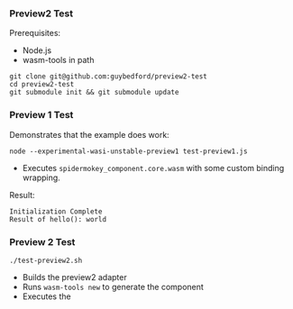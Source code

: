 ### Preview2 Test

Prerequisites:
* Node.js
* wasm-tools in path

```
git clone git@github.com:guybedford/preview2-test
cd preview2-test
git submodule init && git submodule update
```

### Preview 1 Test

Demonstrates that the example does work:

```
node --experimental-wasi-unstable-preview1 test-preview1.js
```

* Executes `spidermokey_component.core.wasm` with some custom binding wrapping.

Result:

```
Initialization Complete
Result of hello(): world
```

### Preview 2 Test

```
./test-preview2.sh
```

* Builds the preview2 adapter
* Runs `wasm-tools new` to generate the component
* Executes the
